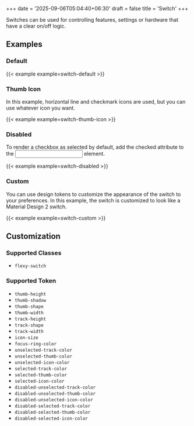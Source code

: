+++
date = '2025-09-06T05:04:40+06:30'
draft = false
title = 'Switch'
+++

Switches can be used for controlling features, settings or hardware that have a clear on/off logic.

<!--more-->

## Examples

### Default

{{< example example=switch-default >}}

### Thumb Icon

In this example, horizontal line and checkmark icons are used, but you can use
whatever icon you want.

{{< example example=switch-thumb-icon >}}

### Disabled

To render a checkbox as selected by default, add the checked attribute to the <input> element.

{{< example example=switch-disabled >}}

### Custom

You can use design tokens to customize the appearance of the switch to your preferences. In this example, the switch is customized to look like a Material Design 2 switch.

{{< example example=switch-custom >}}

## Customization

### Supported Classes

- `flexy-switch`

### Supported Token

- `thumb-height`
- `thumb-shadow`
- `thumb-shape`
- `thumb-width`
- `track-height`
- `track-shape`
- `track-width`
- `icon-size`
- `focus-ring-color`
- `unselected-track-color`
- `unselected-thumb-color`
- `unselected-icon-color`
- `selected-track-color`
- `selected-thumb-color`
- `selected-icon-color`
- `disabled-unselected-track-color`
- `disabled-unselected-thumb-color`
- `disabled-unselected-icon-color`
- `disabled-selected-track-color`
- `disabled-selected-thumb-color`
- `disabled-selected-icon-color`
